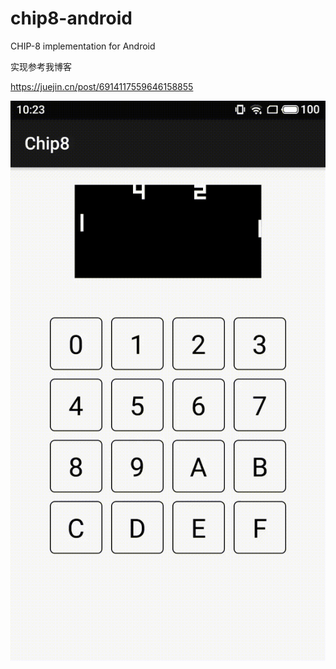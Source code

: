 # chip8-android
CHIP-8 implementation for Android

实现参考我博客

https://juejin.cn/post/6914117559646158855

![](S10105-10233074.gif)
